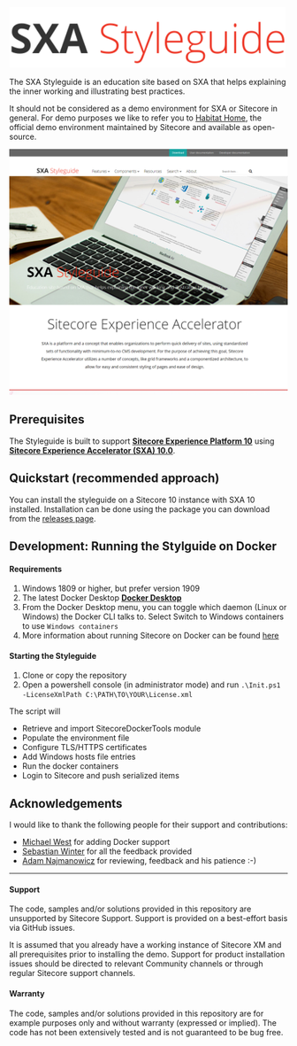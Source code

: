 <img src=".docs/img/styleguide.svg" width="500" />


The SXA Styleguide is an education site based on SXA that helps explaining the inner working and illustrating best practices. 

It should not be considered as a demo environment for SXA or Sitecore in general. For demo purposes we like to refer you to [Habitat Home](https://github.com/Sitecore/Sitecore.HabitatHome.Platform), the official demo environment maintained by Sitecore and available as open-source.

![](.docs/img/home.png)


## Prerequisites
The Styleguide is built to support **[Sitecore Experience Platform 10](https://dev.sitecore.net/en/Downloads/Sitecore_Experience_Platform/100/Sitecore_Experience_Platform_100.aspx)** using **[Sitecore Experience Accelerator (SXA) 10.0](https://dev.sitecore.net/en/Downloads/Sitecore_Experience_Accelerator/10x/Sitecore_Experience_Accelerator_1000.aspx)**.

## Quickstart (recommended approach)
You can install the styleguide on a Sitecore 10 instance with SXA 10 installed. Installation can be done using the package you can download from the [releases page](https://github.com/markvanaalst/SXA.Styleguide/releases).

## Development: Running the Stylguide on Docker

#### Requirements

1. Windows 1809 or higher, but prefer version 1909  
2. The latest Docker Desktop **[Docker Desktop](https://docs.docker.com/docker-for-windows/install/)** 
3. From the Docker Desktop menu, you can toggle which daemon (Linux or Windows) the Docker CLI talks to. Select Switch to Windows containers to use `Windows containers`
4. More information about running Sitecore on Docker can be found [here](https://containers.doc.sitecore.com/docs/intro)

#### Starting the Styleguide

1. Clone or copy the repository
2. Open a powershell console (in administrator mode) and run `.\Init.ps1 -LicenseXmlPath C:\PATH\TO\YOUR\License.xml`

The script will
- Retrieve and import SitecoreDockerTools module
- Populate the environment file
- Configure TLS/HTTPS certificates
- Add Windows hosts file entries
- Run the docker containers
- Login to Sitecore and push serialized items

## Acknowledgements

I would like to thank the following people for their support and contributions:
- [Michael West](http://twitter.com/michaelwest101) for adding Docker support
- [Sebastian Winter](http://twitter.com/lovesitecore) for all the feedback provided
- [Adam Najmanowicz](http://twitter.com/adamnaj) for reviewing, feedback and his patience :-)
***
#### Support
The code, samples and/or solutions provided in this repository are unsupported by Sitecore Support. Support is provided on a best-effort basis via GitHub issues.

It is assumed that you already have a working instance of Sitecore XM and all prerequisites prior to installing the demo. Support for product installation issues should be directed to relevant Community channels or through regular Sitecore support channels.

#### Warranty
The code, samples and/or solutions provided in this repository are for example purposes only and without warranty (expressed or implied). The code has not been extensively tested and is not guaranteed to be bug free.

